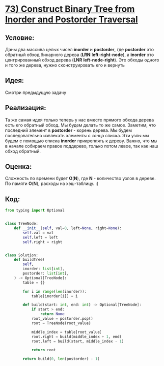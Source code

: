 # [**73) Construct Binary Tree from Inorder and Postorder Traversal**](https://leetcode.com/problems/construct-binary-tree-from-inorder-and-postorder-traversal/description/)

## **Условие:**

Даны два массива целых чисел **inorder** и **postorder**, где **postorder** это обратный обход бинарного дерева (**LRN** **left**-**right**-**node**), а **inorder** это центрированный обход дерева (**LNR** **left**-**node**-**right**). Это обходы одного и того же дерева, нужно сконструировать его и вернуть

## **Идея:**

Смотри предыдущую задачу

## **Реализация:**

Та же самая идея только теперь у нас вместо прямого обхода дерева есть его обратный обход. Мы будем делать то же самое. Заметим, что последний элемент в **postorder** - корень дерева. Мы будем последовательно извлекать элементы с конца списка. Эти узлы мы будем с помощью списка **inorder** прикреплять к дереву. Важно, что мы в начале собираем правое поддерево, только потом левое, так как наш обход обратный.



## **Оценка:**

Сложность по времени будет **O**(**N**), где **N** - количество узлов в дереве. По памяти **O**(**N**), расходы на хэш-таблицу. :)

## Код:
```python
from typing import Optional


class TreeNode:
    def __init__(self, val=0, left=None, right=None):
        self.val = val
        self.left = left
        self.right = right


class Solution:
    def buildTree(
        self,
        inorder: list[int],
        postorder: list[int],
    ) -> Optional[TreeNode]:
        table = {}

        for i in range(len(inorder)):
            table[inorder[i]] = i

        def build(start: int, end: int) -> Optional[TreeNode]:
            if start > end:
                return None
            root_value = postorder.pop()
            root = TreeNode(root_value)

            middle_index = table[root_value]
            root.right = build(middle_index + 1, end)
            root.left = build(start, middle_index - 1)

            return root

        return build(0, len(postorder) - 1)

```

